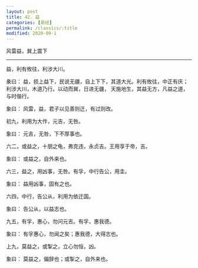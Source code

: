 ```yaml
---
layout: post
title: 42. 益
categories: [易经]
permalink: /classics/:title
modified: 2020-09-1
---
```


风雷益，巽上震下

---

益，利有攸往，利涉大川。

彖曰： 益，损上益下，民说无疆，自上下下，其道大光。利有攸往，中正有庆；利涉大川，木道乃行。以动而巽，日进无疆，
天施地生，其益无方，凡益之道，与时偕行。

象曰： 风雷，益，君子以见善则迁，有过则改。

初九，利用为大作，元吉，无咎。

象曰： 元吉，无咎，下不厚事也。

六二，或益之，十朋之龟，弗克违，永贞吉。王用享于帝，吉。

象曰： 或益之，自外来也。

六三，益之，用凶事，无咎。有孚，中行告公，用圭。

象曰： 益用凶事，固有之也。

六四，中行，告公从，利用为依迁国。

象曰： 告公从，以益志也。

九五，有孚，惠心，勿问元吉。有孚，惠我德。

象曰： 有孚惠心，勿闻之矣；惠我德，大得志也。

上九，莫益之，或掣之，立心勿恒，凶。

象曰： 莫益之，偏辞也；或掣之，自外来也。
